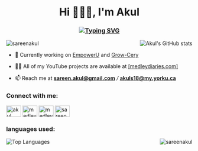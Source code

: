 <h1 align="center">Hi 🙋🏻‍♂️, I'm Akul</h1>

<h3 align="center">
 <a href="https://git.io/typing-svg"><img src="https://readme-typing-svg.demolab.com?font=Fira+Code&pause=1000&color=41A7F7&random=false&width=435&lines=A+Web+Developer;A+UI%2FUX+Designer;A+Content+Creator" alt="Typing SVG" /></a>
</h3>
<img align="right" src="https://github-readme-stats.vercel.app/api?username=sareenakul&show_icons=true&theme=radical" alt="Akul's GitHub stats" />
<p align="left"> <img src="https://komarev.com/ghpvc/?username=sareenakul&label=Profile%20views&color=0e75b6&style=flat" alt="sareenakul" /> </p>

- 🔭 Currently working on <a href="https://github.com/sareenakul/EmpowerU">EmpowerU</a> and <a href="https://github.com/sareenakul/grow-cery">Grow-Cery</a> 

- 👨‍💻 All of my YouTube projects are available at <a href="https://main.d1jm76fngccuyv.amplifyapp.com/">[medleydiaries.com]</a>

- 📫 Reach me at **sareen.akul@gmail.com** */* **akuls18@my.yorku.ca**
  

<h3 align="left">Connect with me:</h3>
<p align="left">
<a href="https://ca.linkedin.com/in/akul-sareen-7a7501223" target="blank"><img align="center" src="https://raw.githubusercontent.com/rahuldkjain/github-profile-readme-generator/master/src/images/icons/Social/linked-in-alt.svg" alt="akul sareen" height="30" width="40" /></a>
<a href="https://instagram.com/medleydiaries" target="blank"><img align="center" src="https://raw.githubusercontent.com/rahuldkjain/github-profile-readme-generator/master/src/images/icons/Social/instagram.svg" alt="medleydiaries" height="30" width="40" /></a>
<a href="https://www.youtube.com/c/medley diaries" target="blank"><img align="center" src="https://raw.githubusercontent.com/rahuldkjain/github-profile-readme-generator/master/src/images/icons/Social/youtube.svg" alt="medley diaries" height="30" width="40" /></a>
<a href="https://www.leetcode.com/sareenakul" target="blank"><img align="center" src="https://raw.githubusercontent.com/rahuldkjain/github-profile-readme-generator/master/src/images/icons/Social/leet-code.svg" alt="sareenakul" height="30" width="40" /></a>
</p>

<h3 align="left">languages used:</h3>

<div style="flex: 1;">
    <img src="https://github-readme-stats.vercel.app/api/top-langs/?username=sareenakul&layout=compact&theme=radical" alt="Top Languages" />
    <img align="right" src="https://github-readme-streak-stats.herokuapp.com/?user=sareenakul&layout=compact&theme=radical" alt="sareenakul" />
  </div>
</div>
